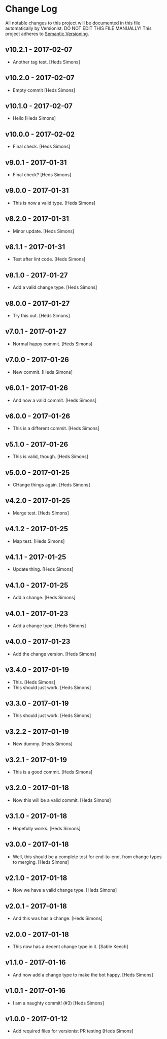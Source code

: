 # Change Log

All notable changes to this project will be documented in this file
automatically by Versionist. DO NOT EDIT THIS FILE MANUALLY!
This project adheres to [Semantic Versioning](http://semver.org/).

## v10.2.1 - 2017-02-07

* Another tag test. [Heds Simons]

## v10.2.0 - 2017-02-07

* Empty commit [Heds Simons]

## v10.1.0 - 2017-02-07

* Hello [Heds Simons]

## v10.0.0 - 2017-02-02

* Final check. [Heds Simons]

## v9.0.1 - 2017-01-31

* Final check? [Heds Simons]

## v9.0.0 - 2017-01-31

* This is now a valid type. [Heds Simons]

## v8.2.0 - 2017-01-31

* Minor update. [Heds Simons]

## v8.1.1 - 2017-01-31

* Test after lint code. [Heds Simons]

## v8.1.0 - 2017-01-27

* Add a valid change type. [Heds Simons]

## v8.0.0 - 2017-01-27

* Try this out. [Heds Simons]

## v7.0.1 - 2017-01-27

* Normal happy commit. [Heds Simons]

## v7.0.0 - 2017-01-26

* New commit. [Heds Simons]

## v6.0.1 - 2017-01-26

* And now a valid commit. [Heds Simons]

## v6.0.0 - 2017-01-26

* This is a different commit. [Heds Simons]

## v5.1.0 - 2017-01-26

* This is valid, though. [Heds Simons]

## v5.0.0 - 2017-01-25

* CHange things again. [Heds Simons]

## v4.2.0 - 2017-01-25

* Merge test. [Heds Simons]

## v4.1.2 - 2017-01-25

* Map test. [Heds Simons]

## v4.1.1 - 2017-01-25

* Update thing. [Heds Simons]

## v4.1.0 - 2017-01-25

* Add a change. [Heds Simons]

## v4.0.1 - 2017-01-23

* Add a change type. [Heds Simons]

## v4.0.0 - 2017-01-23

* Add the change version. [Heds Simons]

## v3.4.0 - 2017-01-19

* This. [Heds Simons]
* This should just work. [Heds Simons]

## v3.3.0 - 2017-01-19

* This should just work. [Heds Simons]

## v3.2.2 - 2017-01-19

* New dummy. [Heds Simons]

## v3.2.1 - 2017-01-19

* This is a good commit. [Heds Simons]

## v3.2.0 - 2017-01-18

* Now this will be a valid commit. [Heds Simons]

## v3.1.0 - 2017-01-18

* Hopefully works. [Heds Simons]

## v3.0.0 - 2017-01-18

* Well, this should be a complete test for end-to-end, from change types to merging. [Heds Simons]

## v2.1.0 - 2017-01-18

* Now we have a valid change type. [Heds Simons]

## v2.0.1 - 2017-01-18

* And this was has a change. [Heds Simons]

## v2.0.0 - 2017-01-18

* This now has a decent change type in it. [Sable Keech]

## v1.1.0 - 2017-01-16

* And now add a change type to make the bot happy. [Heds Simons]

## v1.0.1 - 2017-01-16

* I am a naughty commit! (#3) [Heds Simons]

## v1.0.0 - 2017-01-12

* Add required files for versionist PR testing [Heds Simons]

